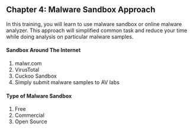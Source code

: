 ## Chapter 4: Malware Sandbox Approach

In this training, you will learn to use malware sandbox or online malware analyzer. This approach will simplified common task and reduce your time while doing analysis on particular malware samples.

#### Sandbox Around The Internet
  1. malwr.com
  2. VirusTotal
  3. Cuckoo Sandbox
  4. Simply submit malware samples to AV labs


#### Type of Malware Sandbox
  1. Free
  2. Commercial
  3. Open Source
